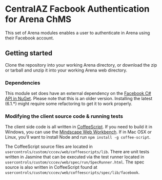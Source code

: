 # CentralAZ Facbook Authentication for Arena ChMS

This set of Arena modules enables a user to authenticate in Arena using their Facebook account.

## Getting started

Clone the repository into your working Arena directory, or download the zip or tarball and unzip it into your working Arena web directory.

### Dependencies

This module set does have an external dependency on the [Facebook C# API in NuGet](http://nuget.org/packages/Facebook/5.2.1.0). Please note that this is an older version. Installing the latest (6.1.*) might require some refactoring to get it to work properly.

### Modifying the client source code & running tests

The client side code is all written in [CoffeeScript](http://coffeescript.org). If you need to build it in Windows, you can use the [Mindscape Web Workbench](http://www.mindscapehq.com/products/web-workbench). If in Mac OSX or Linux, you'll want to install Node and run `npm install -g coffee-script`.

The CoffeeScript source files are located in `usercontrols/custom/cccev/web/coffeescripts/lib`. There are unit tests written in Jasmine that can be executed via the test runner located in `usercontrols/custom/cccev/web/spec/run/SpecRunner.html`. The spec source is also written in CoffeeScript found at `usercontrols/custom/cccev/web/coffeescripts/spec/lib/facebook`.